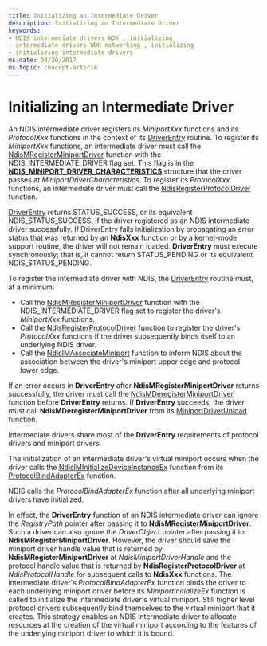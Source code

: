 ```yaml
---
title: Initializing an Intermediate Driver
description: Initializing an Intermediate Driver
keywords:
- NDIS intermediate drivers WDK , initializing
- intermediate drivers WDK networking , initializing
- initializing intermediate drivers
ms.date: 04/20/2017
ms.topic: concept-article
---
```


# Initializing an Intermediate Driver



An NDIS intermediate driver registers its *MiniportXxx* functions and its *ProtocolXxx* functions in the context of its [DriverEntry](/windows-hardware/drivers/ddi/wdm/nc-wdm-driver_initialize) routine. To register its *MiniportXxx* functions, an intermediate driver must call the [NdisMRegisterMiniportDriver](/windows-hardware/drivers/ddi/ndis/nf-ndis-ndismregisterminiportdriver) function with the NDIS\_INTERMEDIATE\_DRIVER flag set. This flag is in the [**NDIS\_MINIPORT\_DRIVER\_CHARACTERISTICS**](/windows-hardware/drivers/ddi/ndis/ns-ndis-_ndis_miniport_driver_characteristics) structure that the driver passes at *MiniportDriverCharacteristics*. To register its *ProtocolXxx* functions, an intermediate driver must call the [NdisRegisterProtocolDriver](/windows-hardware/drivers/ddi/ndis/nf-ndis-ndisregisterprotocoldriver) function.

[DriverEntry](/windows-hardware/drivers/ddi/wdm/nc-wdm-driver_initialize) returns STATUS_SUCCESS, or its equivalent NDIS_STATUS_SUCCESS, if the driver registered as an NDIS intermediate driver successfully. If DriverEntry fails initialization by propagating an error status that was returned by an **NdisXxx** function or by a kernel-mode support routine, the driver will not remain loaded. **DriverEntry** must execute synchronously; that is, it cannot return STATUS_PENDING or its equivalent NDIS_STATUS_PENDING.

To register the intermediate driver with NDIS, the [DriverEntry](/windows-hardware/drivers/ddi/wdm/nc-wdm-driver_initialize) routine must, at a minimum:

- Call the [NdisMRegisterMiniportDriver](/windows-hardware/drivers/ddi/ndis/nf-ndis-ndismregisterminiportdriver) function with the NDIS_INTERMEDIATE_DRIVER flag set to register the driver's *MiniportXxx* functions.
- Call the [NdisRegisterProtocolDriver](/windows-hardware/drivers/ddi/ndis/nf-ndis-ndisregisterprotocoldriver) function to register the driver's *ProtocolXxx* functions if the driver subsequently binds itself to an underlying NDIS driver.
- Call the [NdisIMAssociateMiniport](/windows-hardware/drivers/ddi/ndis/nf-ndis-ndisimassociateminiport) function to inform NDIS about the association between the driver's miniport upper edge and protocol lower edge.

If an error occurs in **DriverEntry** after **NdisMRegisterMiniportDriver** returns successfully, the driver must call the [NdisMDeregisterMiniportDriver](/windows-hardware/drivers/ddi/ndis/nf-ndis-ndismderegisterminiportdriver) function before **DriverEntry** returns. If **DriverEntry** succeeds, the driver must call **NdisMDeregisterMiniportDriver** from its [MiniportDriverUnload](/windows-hardware/drivers/ddi/ndis/nc-ndis-miniport_unload) function.

Intermediate drivers share most of the **DriverEntry** requirements of protocol drivers and miniport drivers.

The initialization of an intermediate driver's virtual miniport occurs when the driver calls the [NdisIMInitializeDeviceInstanceEx](/windows-hardware/drivers/ddi/ndis/nf-ndis-ndisiminitializedeviceinstanceex) function from its [ProtocolBindAdapterEx](/windows-hardware/drivers/ddi/ndis/nc-ndis-protocol_bind_adapter_ex) function.

NDIS calls the *ProtocolBindAdapterEx* function after all underlying miniport drivers have initialized.

In effect, the **DriverEntry** function of an NDIS intermediate driver can ignore the *RegistryPath* pointer after passing it to **NdisMRegisterMiniportDriver**. Such a driver can also ignore the *DriverObject* pointer after passing it to **NdisMRegisterMiniportDriver**. However, the driver should save the miniport driver handle value that is returned by **NdisMRegisterMiniportDriver** at *NdisMiniportDriverHandle* and the protocol handle value that is returned by **NdisRegisterProtocolDriver** at *NdisProtocolHandle* for subsequent calls to **NdisXxx** functions. The intermediate driver's *ProtocolBindAdapterEx* function binds the driver to each underlying miniport driver before its *MiniportInitializeEx* function is called to initialize the intermediate driver's virtual miniport. Still higher level protocol drivers subsequently bind themselves to the virtual miniport that it creates. This strategy enables an NDIS intermediate driver to allocate resources at the creation of the virtual miniport according to the features of the underlying miniport driver to which it is bound.
